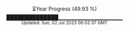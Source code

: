 <p align="center">
⏳Year Progress (49.93 %) <br>
██████████████▁▁▁▁▁▁▁▁▁▁▁▁▁▁▁▁ <br>
<sub>Updated: Sun, 02 Jul 2023 06:02:37 GMT</sub>
</p>

